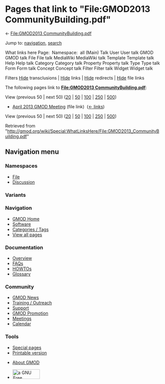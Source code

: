 <div id="mw-page-base" class="noprint">

</div>

<div id="mw-head-base" class="noprint">

</div>

<div id="content" class="mw-body" role="main">

<span id="top"></span>

<div id="mw-js-message" style="display:none;">

</div>



# <span dir="auto">Pages that link to "File:GMOD2013 CommunityBuilding.pdf"</span>

<div id="bodyContent">

<div id="contentSub">

← [File:GMOD2013
CommunityBuilding.pdf](/wiki/File:GMOD2013_CommunityBuilding.pdf "File:GMOD2013 CommunityBuilding.pdf")

</div>

<div id="jump-to-nav" class="mw-jump">

Jump to: [navigation](#mw-navigation), [search](#p-search)

</div>

<div id="mw-content-text">

What links here Page:  Namespace:  all (Main) Talk User User talk GMOD
GMOD talk File File talk MediaWiki MediaWiki talk Template Template talk
Help Help talk Category Category talk Property Property talk Type Type
talk Form Form talk Concept Concept talk Filter Filter talk Widget
Widget talk

Filters
[Hide](/mediawiki/index.php?title=Special:WhatLinksHere/File:GMOD2013_CommunityBuilding.pdf&hidetrans=1 "Special:WhatLinksHere/File:GMOD2013 CommunityBuilding.pdf")
transclusions \|
[Hide](/mediawiki/index.php?title=Special:WhatLinksHere/File:GMOD2013_CommunityBuilding.pdf&hidelinks=1 "Special:WhatLinksHere/File:GMOD2013 CommunityBuilding.pdf")
links \|
[Hide](/mediawiki/index.php?title=Special:WhatLinksHere/File:GMOD2013_CommunityBuilding.pdf&hideredirs=1 "Special:WhatLinksHere/File:GMOD2013 CommunityBuilding.pdf")
redirects \|
[Hide](/mediawiki/index.php?title=Special:WhatLinksHere/File:GMOD2013_CommunityBuilding.pdf&hideimages=1 "Special:WhatLinksHere/File:GMOD2013 CommunityBuilding.pdf")
file links

The following pages link to **[File:GMOD2013
CommunityBuilding.pdf](/wiki/File:GMOD2013_CommunityBuilding.pdf "File:GMOD2013 CommunityBuilding.pdf")**:

View (previous 50 \| next 50)
([20](/mediawiki/index.php?title=Special:WhatLinksHere/File:GMOD2013_CommunityBuilding.pdf&limit=20 "Special:WhatLinksHere/File:GMOD2013 CommunityBuilding.pdf")
\|
[50](/mediawiki/index.php?title=Special:WhatLinksHere/File:GMOD2013_CommunityBuilding.pdf&limit=50 "Special:WhatLinksHere/File:GMOD2013 CommunityBuilding.pdf")
\|
[100](/mediawiki/index.php?title=Special:WhatLinksHere/File:GMOD2013_CommunityBuilding.pdf&limit=100 "Special:WhatLinksHere/File:GMOD2013 CommunityBuilding.pdf")
\|
[250](/mediawiki/index.php?title=Special:WhatLinksHere/File:GMOD2013_CommunityBuilding.pdf&limit=250 "Special:WhatLinksHere/File:GMOD2013 CommunityBuilding.pdf")
\|
[500](/mediawiki/index.php?title=Special:WhatLinksHere/File:GMOD2013_CommunityBuilding.pdf&limit=500 "Special:WhatLinksHere/File:GMOD2013 CommunityBuilding.pdf"))

- [April 2013 GMOD
  Meeting](/wiki/April_2013_GMOD_Meeting "April 2013 GMOD Meeting")
  (file link) ‎ <span class="mw-whatlinkshere-tools">([←
  links](/mediawiki/index.php?title=Special:WhatLinksHere&target=April+2013+GMOD+Meeting "Special:WhatLinksHere"))</span>

View (previous 50 \| next 50)
([20](/mediawiki/index.php?title=Special:WhatLinksHere/File:GMOD2013_CommunityBuilding.pdf&limit=20 "Special:WhatLinksHere/File:GMOD2013 CommunityBuilding.pdf")
\|
[50](/mediawiki/index.php?title=Special:WhatLinksHere/File:GMOD2013_CommunityBuilding.pdf&limit=50 "Special:WhatLinksHere/File:GMOD2013 CommunityBuilding.pdf")
\|
[100](/mediawiki/index.php?title=Special:WhatLinksHere/File:GMOD2013_CommunityBuilding.pdf&limit=100 "Special:WhatLinksHere/File:GMOD2013 CommunityBuilding.pdf")
\|
[250](/mediawiki/index.php?title=Special:WhatLinksHere/File:GMOD2013_CommunityBuilding.pdf&limit=250 "Special:WhatLinksHere/File:GMOD2013 CommunityBuilding.pdf")
\|
[500](/mediawiki/index.php?title=Special:WhatLinksHere/File:GMOD2013_CommunityBuilding.pdf&limit=500 "Special:WhatLinksHere/File:GMOD2013 CommunityBuilding.pdf"))

</div>

<div class="printfooter">

Retrieved from
"<http://gmod.org/wiki/Special:WhatLinksHere/File:GMOD2013_CommunityBuilding.pdf>"

</div>

<div id="catlinks" class="catlinks catlinks-allhidden">

</div>

<div class="visualClear">

</div>

</div>

</div>

<div id="mw-navigation">

## Navigation menu

<div id="mw-head">



<div id="left-navigation">

<div id="p-namespaces" class="vectorTabs" role="navigation"
aria-labelledby="p-namespaces-label">

### Namespaces

- <span id="ca-nstab-image"><a href="/wiki/File:GMOD2013_CommunityBuilding.pdf" accesskey="c"
  title="View the file page [c]">File</a></span>
- <span id="ca-talk"><a
  href="/mediawiki/index.php?title=File_talk:GMOD2013_CommunityBuilding.pdf&amp;action=edit&amp;redlink=1"
  accesskey="t"
  title="Discussion about the content page [t]">Discussion</a></span>

</div>

<div id="p-variants" class="vectorMenu emptyPortlet" role="navigation"
aria-labelledby="p-variants-label">

### 

### Variants[](#)

<div class="menu">

</div>

</div>

</div>

<div id="right-navigation">





</div>



</div>

</div>

</div>

<div id="mw-panel">

<div id="p-logo" role="banner">

<a href="/wiki/Main_Page"
style="background-image: url(http://gmod.org/images/GMOD-cogs.png);"
title="Visit the main page"></a>

</div>

<div id="p-Navigation" class="portal" role="navigation"
aria-labelledby="p-Navigation-label">

### Navigation

<div class="body">

- <span id="n-GMOD-Home">[GMOD Home](/wiki/Main_Page)</span>
- <span id="n-Software">[Software](/wiki/GMOD_Components)</span>
- <span id="n-Categories-.2F-Tags">[Categories /
  Tags](/wiki/Categories)</span>
- <span id="n-View-all-pages">[View all
  pages](/wiki/Special:AllPages)</span>

</div>

</div>

<div id="p-Documentation" class="portal" role="navigation"
aria-labelledby="p-Documentation-label">

### Documentation

<div class="body">

- <span id="n-Overview">[Overview](/wiki/Overview)</span>
- <span id="n-FAQs">[FAQs](/wiki/Category:FAQ)</span>
- <span id="n-HOWTOs">[HOWTOs](/wiki/Category:HOWTO)</span>
- <span id="n-Glossary">[Glossary](/wiki/Glossary)</span>

</div>

</div>

<div id="p-Community" class="portal" role="navigation"
aria-labelledby="p-Community-label">

### Community

<div class="body">

- <span id="n-GMOD-News">[GMOD News](/wiki/GMOD_News)</span>
- <span id="n-Training-.2F-Outreach">[Training /
  Outreach](/wiki/Training_and_Outreach)</span>
- <span id="n-Support">[Support](/wiki/Support)</span>
- <span id="n-GMOD-Promotion">[GMOD
  Promotion](/wiki/GMOD_Promotion)</span>
- <span id="n-Meetings">[Meetings](/wiki/Meetings)</span>
- <span id="n-Calendar">[Calendar](/wiki/Calendar)</span>

</div>

</div>

<div id="p-tb" class="portal" role="navigation"
aria-labelledby="p-tb-label">

### Tools

<div class="body">

- <span id="t-specialpages"><a href="/wiki/Special:SpecialPages" accesskey="q"
  title="A list of all special pages [q]">Special pages</a></span>
- <span id="t-print"><a
  href="/mediawiki/index.php?title=Special:WhatLinksHere/File:GMOD2013_CommunityBuilding.pdf&amp;printable=yes"
  rel="alternate" accesskey="p"
  title="Printable version of this page [p]">Printable version</a></span>

</div>

</div>

</div>

</div>

<div id="footer" role="contentinfo">

- <span id="footer-places-about">[About
  GMOD](/wiki/GMOD:About "GMOD:About")</span>

<!-- -->

- <span id="footer-copyrightico">[<img src="http://www.gnu.org/graphics/gfdl-logo-small.png" width="88"
  height="31" alt="a GNU Free Documentation License" />](http://www.gnu.org/licenses/fdl-1.3.html)</span>


<div style="clear:both">

</div>

</div>
